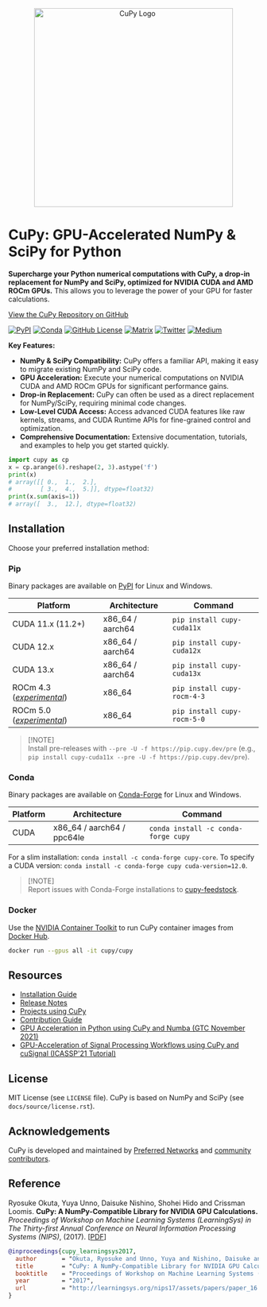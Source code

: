 <div align="center">
  <img src="https://raw.githubusercontent.com/cupy/cupy/main/docs/image/cupy_logo_1000px.png" width="400" alt="CuPy Logo"/>
</div>

# CuPy: GPU-Accelerated NumPy & SciPy for Python

**Supercharge your Python numerical computations with CuPy, a drop-in replacement for NumPy and SciPy, optimized for NVIDIA CUDA and AMD ROCm GPUs.**  This allows you to leverage the power of your GPU for faster calculations.

[View the CuPy Repository on GitHub](https://github.com/cupy/cupy)

[![PyPI](https://img.shields.io/pypi/v/cupy)](https://pypi.python.org/pypi/cupy)
[![Conda](https://img.shields.io/badge/conda--forge-cupy-blue)](https://anaconda.org/conda-forge/cupy)
[![GitHub License](https://img.shields.io/github/license/cupy/cupy)](https://github.com/cupy/cupy)
[![Matrix](https://img.shields.io/matrix/cupy_community:gitter.im?server_fqdn=matrix.org)](https://gitter.im/cupy/community)
[![Twitter](https://img.shields.io/twitter/follow/CuPy_Team?label=%40CuPy_Team)](https://twitter.com/CuPy_Team)
[![Medium](https://img.shields.io/badge/Medium-CuPy-teal)](https://medium.com/cupy-team)

**Key Features:**

*   **NumPy & SciPy Compatibility:** CuPy offers a familiar API, making it easy to migrate existing NumPy and SciPy code.
*   **GPU Acceleration:**  Execute your numerical computations on NVIDIA CUDA and AMD ROCm GPUs for significant performance gains.
*   **Drop-in Replacement:**  CuPy can often be used as a direct replacement for NumPy/SciPy, requiring minimal code changes.
*   **Low-Level CUDA Access:** Access advanced CUDA features like raw kernels, streams, and CUDA Runtime APIs for fine-grained control and optimization.
*   **Comprehensive Documentation:** Extensive documentation, tutorials, and examples to help you get started quickly.

```python
import cupy as cp
x = cp.arange(6).reshape(2, 3).astype('f')
print(x)
# array([[ 0.,  1.,  2.],
#        [ 3.,  4.,  5.]], dtype=float32)
print(x.sum(axis=1))
# array([  3.,  12.], dtype=float32)
```

## Installation

Choose your preferred installation method:

### Pip

Binary packages are available on [PyPI](https://pypi.org/org/cupy/) for Linux and Windows.

| Platform              | Architecture      | Command                                                       |
| --------------------- | ----------------- | ------------------------------------------------------------- |
| CUDA 11.x (11.2+)     | x86\_64 / aarch64  | `pip install cupy-cuda11x`                                    |
| CUDA 12.x             | x86\_64 / aarch64  | `pip install cupy-cuda12x`                                    |
| CUDA 13.x             | x86\_64 / aarch64  | `pip install cupy-cuda13x`                                    |
| ROCm 4.3 (*[experimental](https://docs.cupy.dev/en/latest/install.html#using-cupy-on-amd-gpu-experimental)*)          | x86\_64            | `pip install cupy-rocm-4-3`                                   |
| ROCm 5.0 (*[experimental](https://docs.cupy.dev/en/latest/install.html#using-cupy-on-amd-gpu-experimental)*)          | x86\_64            | `pip install cupy-rocm-5-0`                                   |

> [!NOTE]\
> Install pre-releases with `--pre -U -f https://pip.cupy.dev/pre` (e.g., `pip install cupy-cuda11x --pre -U -f https://pip.cupy.dev/pre`).

### Conda

Binary packages are available on [Conda-Forge](https://anaconda.org/conda-forge/cupy) for Linux and Windows.

| Platform              | Architecture                | Command                                                       |
| --------------------- | --------------------------- | ------------------------------------------------------------- |
| CUDA                  | x86\_64 / aarch64 / ppc64le  | `conda install -c conda-forge cupy`                           |

For a slim installation: `conda install -c conda-forge cupy-core`.  To specify a CUDA version: `conda install -c conda-forge cupy cuda-version=12.0`.

> [!NOTE]\
> Report issues with Conda-Forge installations to [cupy-feedstock](https://github.com/conda-forge/cupy-feedstock/issues).

### Docker

Use the [NVIDIA Container Toolkit](https://docs.nvidia.com/datacenter/cloud-native/container-toolkit/overview.html) to run CuPy container images from [Docker Hub](https://hub.docker.com/r/cupy/cupy).

```bash
docker run --gpus all -it cupy/cupy
```

## Resources

*   [Installation Guide](https://docs.cupy.dev/en/stable/install.html)
*   [Release Notes](https://github.com/cupy/cupy/releases)
*   [Projects using CuPy](https://github.com/cupy/cupy/wiki/Projects-using-CuPy)
*   [Contribution Guide](https://docs.cupy.dev/en/stable/contribution.html)
*   [GPU Acceleration in Python using CuPy and Numba (GTC November 2021)](https://www.nvidia.com/en-us/on-demand/session/gtcfall21-a31149/)
*   [GPU-Acceleration of Signal Processing Workflows using CuPy and cuSignal (ICASSP'21 Tutorial)](https://github.com/awthomp/cusignal-icassp-tutorial)

## License

MIT License (see `LICENSE` file). CuPy is based on NumPy and SciPy (see `docs/source/license.rst`).

## Acknowledgements

CuPy is developed and maintained by [Preferred Networks](https://www.preferred.jp/en/) and [community contributors](https://github.com/cupy/cupy/graphs/contributors).

## Reference

Ryosuke Okuta, Yuya Unno, Daisuke Nishino, Shohei Hido and Crissman Loomis.
**CuPy: A NumPy-Compatible Library for NVIDIA GPU Calculations.**
*Proceedings of Workshop on Machine Learning Systems (LearningSys) in The Thirty-first Annual Conference on Neural Information Processing Systems (NIPS)*, (2017).
[[PDF](http://learningsys.org/nips17/assets/papers/paper_16.pdf)]

```bibtex
@inproceedings{cupy_learningsys2017,
  author       = "Okuta, Ryosuke and Unno, Yuya and Nishino, Daisuke and Hido, Shohei and Loomis, Crissman",
  title        = "CuPy: A NumPy-Compatible Library for NVIDIA GPU Calculations",
  booktitle    = "Proceedings of Workshop on Machine Learning Systems (LearningSys) in The Thirty-first Annual Conference on Neural Information Processing Systems (NIPS)",
  year         = "2017",
  url          = "http://learningsys.org/nips17/assets/papers/paper_16.pdf"
}
```